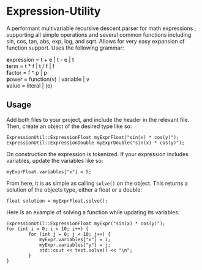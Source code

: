 # Expression-Utility

 A performant multivariable recursive descent parser for math expressions , supporting all simple operations and several common functions including sin, cos, tan, abs, exp, log, and sqrt. Allows for very easy expansion of function support. Uses the following grammar:

**e**xpression = t + e | t - e | t  
**t**erm = t \* f | t / f | f  
**f**actor = f ^ p | p  
**p**ower = function(v) | variable | v  
**v**alue = literal | (e)  

## Usage
Add both files to your project, and include the header in the relevant file. Then, create an object of the desired type like so:
```
ExpressionUtil::ExpressionFloat myExprFloat("sin(x) * cos(y)"); 
ExpressionUtil::ExpressionDouble myExprDouble("sin(x) * cos(y)");
```
On construction the expression is tokenized. If your expression includes variables, update the variables like so:
```
myExprFloat.variables["x"] = 5;
```
From here, it is as simple as calling `solve()` on the object. This returns a solution of the objects type, either a float or a double:
```
float solution = myExprFloat.solve();
```

Here is an example of solving a function while updating its variables:
```
ExpressionUtil::ExpressionFloat myExpr("sin(x) * cos(y)");
for (int i = 0; i < 10; i++) {
		for (int j = 0; j < 10; j++) {
			myExpr.variables["x"] = i;
			myExpr.variables["y"] = j;
			std::cout << test.solve() << "\n";
		}
}
```
